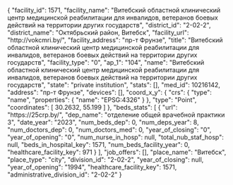 {
    "facility_id": 1571,
    "facility_name": "Витебский областной клинический центр медицинской реабилитации для инвалидов, ветеранов боевых действий на территории других государств",
    "district_id": "2-02-2",
    "district_name": "Октябрьский район, Витебск",
    "facility_url": "http:\/\/vokcmri.by\/",
    "facility_address": "пр-т Фрунзе",
    "title": "Витебский областной клинический центр медицинской реабилитации для инвалидов, ветеранов боевых действий на территории других государств",
    "facility_type": "0",
    "ap_1": "104",
    "name": "Витебский областной клинический центр медицинской реабилитации для инвалидов, ветеранов боевых действий на территории других государств",
    "state": "private institution",
    "stats": [],
    "med_id": 10216142,
    "address": "пр-т Фрунзе",
    "devices": [],
    "coord_x_y": {
        "crs": {
            "type": "name",
            "properties": {
                "name": "EPSG:4326"
            }
        },
        "type": "Point",
        "coordinates": [
            30.2632,
            55.199
        ]
    },
    "beds_stats": [
        {
            "url": "https:\/\/25crp.by\/",
            "dep_name": "отделение общей врачебной практики 3",
            "date_year": "2023",
            "num_beds_dep": 0,
            "num_deps_year": 8,
            "num_doctors_dep": 0,
            "num_doctors_med": 0,
            "year_of_closing": "0",
            "year_of_opening": "0",
            "num_nurse_in_hosp": null,
            "total_nub_staf_hosp": null,
            "beds_in_hospital_key": 1571,
            "num_beds_facility_year": 0,
            "healthcare_facility_key": 971
        }
    ],
    "job_offers": [],
    "place_name": "Витебск",
    "place_type": "city",
    "division_id": "2-02-2",
    "year_of_closing": null,
    "year_of_opening": "1994",
    "healthcare_facility_key": 1571,
    "administrative_division_id": "2-02-2"
}